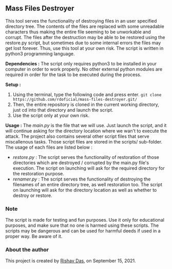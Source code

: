 ## Mass Files Destroyer

This tool serves the functionality of destroying files in an user specified directory tree. The contents of the files are replaced with some unreadable characters thus making the entire file seeming to be unworkable and corrupt. The files after the destruction may be able to be restored using the restore.py script, but sometimes due to some internal errors the files may get lost forever. Thus, use this tool at your own risk. The script is written in python3 programming language.

__Dependencies :__
The script only requires python3 to be installed in your computer in order to work properly. No other external python modules are required in order for the task to be executed during the process.

__Setup :__
1. Using the terminal, type the following code and press enter. ```git clone https://github.com/rdoficial/mass-files-destroyer.git/```
2. Then, the entire repository is cloned in the current working directory, just cd into that directory and launch the script.
3. Use the script only at your own risk.

__Usage :__
The _main.py_ is the file that we will use. Just launch the script, and it will continue asking for the directory location where we wan't to execute the attack. The project also contains several other script files that serve miscallenous tasks. Those script files are stored in the scripts/ sub-folder. The usage of each files are listed below :

* _restore.py_ : The script serves the functionality of restoration of those directories which are destroyed / corrupted by the main.py file's execution. The script on launching will ask for the required directory for the restoration purpose.
* _renamer.py_ : The script serves the functionality of destroying the filenames of an entire directory tree, as well restoration too. The script on launching will ask for the directory location as well as whether to destroy or restore.

### Note

The script is made for testing and fun purposes. Use it only for educational purposes, and make sure that no one is harmed using these scripts. The scripts may be dangerous and can be used for harmful deeds if used in a proper way. Be aware of it.

### About the author

This project is created by [Rishav Das](https://github.com/rdofficial/), on September 15, 2021.